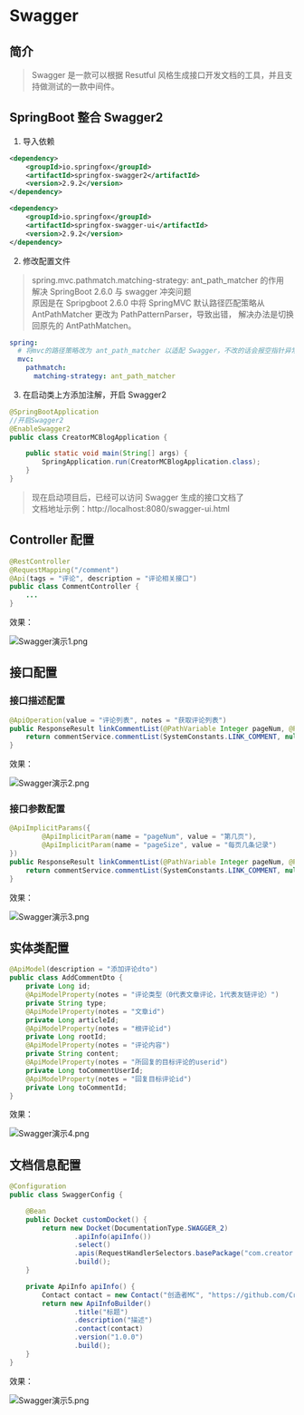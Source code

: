 # Swagger

## 简介

> Swagger 是一款可以根据 Resutful 风格生成接口开发文档的工具，并且支持做测试的一款中间件。

## SpringBoot 整合 Swagger2

1. 导入依赖

```xml
<dependency>
    <groupId>io.springfox</groupId>
    <artifactId>springfox-swagger2</artifactId>
    <version>2.9.2</version>
</dependency>

<dependency>
    <groupId>io.springfox</groupId>
    <artifactId>springfox-swagger-ui</artifactId>
    <version>2.9.2</version>
</dependency>
```

2. 修改配置文件

> spring.mvc.pathmatch.matching-strategy: ant_path_matcher 的作用<br>
解决 SpringBoot 2.6.0 与 swagger 冲突问题<br>
原因是在 Spripgboot 2.6.0 中将 SpringMVC 默认路径匹配策略从AntPathMatcher 更改为 PathPatternParser，导致出错，
解决办法是切换回原先的 AntPathMatchen。

```yml
spring:
  # 将mvc的路径策略改为 ant_path_matcher 以适配 Swagger，不改的话会报空指针异常
  mvc:
    pathmatch:
      matching-strategy: ant_path_matcher
```

3. 在启动类上方添加注解，开启 Swagger2

```java
@SpringBootApplication
//开启Swagger2
@EnableSwagger2
public class CreatorMCBlogApplication {

    public static void main(String[] args) {
        SpringApplication.run(CreatorMCBlogApplication.class);
    }
}
```

> 现在启动项目后，已经可以访问 Swagger 生成的接口文档了<br>
文档地址示例：http://localhost:8080/swagger-ui.html

## Controller 配置

```java
@RestController
@RequestMapping("/comment")
@Api(tags = "评论", description = "评论相关接口")
public class CommentController {
    ...
}
```

效果：

![Swagger演示1.png](https://s2.loli.net/2023/08/03/yR7ZIuq1EOcaV2i.png)

## 接口配置

### 接口描述配置

```java
@ApiOperation(value = "评论列表", notes = "获取评论列表")
public ResponseResult linkCommentList(@PathVariable Integer pageNum, @PathVariable Integer pageSize) {
    return commentService.commentList(SystemConstants.LINK_COMMENT, null, pageNum, pageSize);
}
```

效果：

![Swagger演示2.png](https://s2.loli.net/2023/08/03/4Cl8Z92tNdKik3x.png)

### 接口参数配置

```java
@ApiImplicitParams({
        @ApiImplicitParam(name = "pageNum", value = "第几页"),
        @ApiImplicitParam(name = "pageSize", value = "每页几条记录")
})
public ResponseResult linkCommentList(@PathVariable Integer pageNum, @PathVariable Integer pageSize) {
    return commentService.commentList(SystemConstants.LINK_COMMENT, null, pageNum, pageSize);
}
```

效果：

![Swagger演示3.png](https://s2.loli.net/2023/08/03/LvBNYi1dcmlVEk8.png)

## 实体类配置

```java
@ApiModel(description = "添加评论dto")
public class AddCommentDto {
    private Long id;
    @ApiModelProperty(notes = "评论类型（0代表文章评论，1代表友链评论）")
    private String type;
    @ApiModelProperty(notes = "文章id")
    private Long articleId;
    @ApiModelProperty(notes = "根评论id")
    private Long rootId;
    @ApiModelProperty(notes = "评论内容")
    private String content;
    @ApiModelProperty(notes = "所回复的目标评论的userid")
    private Long toCommentUserId;
    @ApiModelProperty(notes = "回复目标评论id")
    private Long toCommentId;
}
```

效果：

![Swagger演示4.png](https://s2.loli.net/2023/08/03/IK28HvTPckxgwa6.png)

## 文档信息配置

```java
@Configuration
public class SwaggerConfig {

    @Bean
    public Docket customDocket() {
        return new Docket(DocumentationType.SWAGGER_2)
                .apiInfo(apiInfo())
                .select()
                .apis(RequestHandlerSelectors.basePackage("com.creator.controller"))
                .build();
    }

    private ApiInfo apiInfo() {
        Contact contact = new Contact("创造者MC", "https://github.com/CreatorMC/CreatorMCBlog", "邮箱");
        return new ApiInfoBuilder()
                .title("标题")
                .description("描述")
                .contact(contact)
                .version("1.0.0")
                .build();
    }
}
```

效果：

![Swagger演示5.png](https://s2.loli.net/2023/08/03/tQe7i4aYLjS6zRP.png)